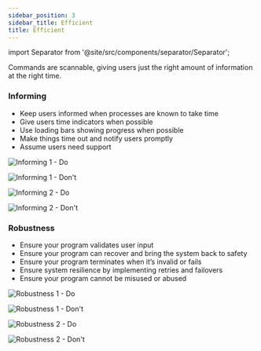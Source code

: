 ```yaml
---
sidebar_position: 3
sidebar_title: Efficient
title: Efficient
---
```


import Separator from '@site/src/components/separator/Separator';

Commands are scannable, giving users just the right amount of information at the right time.

### Informing
- Keep users informed when processes are known to take time
- Give users time indicators when possible
- Use loading bars showing progress when possible 
- Make things time out and notify users promptly
- Assume users need support 

![Informing 1 - Do](https://www.figma.com/design/wEptRgAezDU1z80Cn3eZ0o/iX-Pattern-Illustrations?node-id=4406-20596&t=sN9pWBoxiiVCyam3-4)

![Informing 1 - Don't](https://www.figma.com/design/wEptRgAezDU1z80Cn3eZ0o/iX-Pattern-Illustrations?node-id=4406-20584&t=sN9pWBoxiiVCyam3-4)

<Separator></Separator>

![Informing 2 - Do](https://www.figma.com/design/wEptRgAezDU1z80Cn3eZ0o/iX-Pattern-Illustrations?node-id=4406-20599&t=sN9pWBoxiiVCyam3-4)

![Informing 2 - Don't](https://www.figma.com/design/wEptRgAezDU1z80Cn3eZ0o/iX-Pattern-Illustrations?node-id=4406-20587&t=sN9pWBoxiiVCyam3-4)

### Robustness
- Ensure your program validates user input
- Ensure your program can recover and bring the system back to safety
- Ensure your program terminates when it’s invalid or fails
- Ensure system resilience by implementing retries and failovers
- Ensure your program cannot be misused or abused

![Robustness 1 - Do](https://www.figma.com/design/wEptRgAezDU1z80Cn3eZ0o/iX-Pattern-Illustrations?node-id=4406-20602&t=sN9pWBoxiiVCyam3-4)

![Robustness 1 - Don't](https://www.figma.com/design/wEptRgAezDU1z80Cn3eZ0o/iX-Pattern-Illustrations?node-id=4406-20590&t=sN9pWBoxiiVCyam3-4)

<Separator></Separator>

![Robustness 2 - Do](https://www.figma.com/design/wEptRgAezDU1z80Cn3eZ0o/iX-Pattern-Illustrations?node-id=4406-20605&t=sN9pWBoxiiVCyam3-4)

![Robustness 2 - Don't](https://www.figma.com/design/wEptRgAezDU1z80Cn3eZ0o/iX-Pattern-Illustrations?node-id=4406-20593&t=sN9pWBoxiiVCyam3-4)
